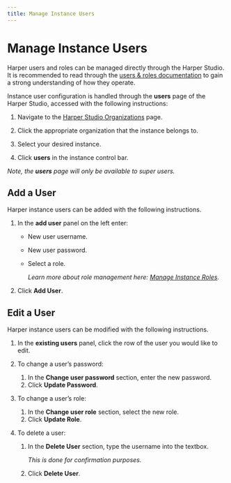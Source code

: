 ```yaml
---
title: Manage Instance Users
---
```


# Manage Instance Users

Harper users and roles can be managed directly through the Harper Studio. It is recommended to read through the [users & roles documentation](../../developers/security/users-and-roles) to gain a strong understanding of how they operate.

Instance user configuration is handled through the **users** page of the Harper Studio, accessed with the following instructions:

1. Navigate to the [Harper Studio Organizations](https://studio.harperdb.io/organizations) page.

1. Click the appropriate organization that the instance belongs to.

1. Select your desired instance.

1. Click **users** in the instance control bar.

_Note, the **users** page will only be available to super users._

## Add a User

Harper instance users can be added with the following instructions.

1. In the **add user** panel on the left enter:
   - New user username.
   - New user password.
   - Select a role.

     _Learn more about role management here: [Manage Instance Roles](./manage-instance-roles)._

1. Click **Add User**.

## Edit a User

Harper instance users can be modified with the following instructions.

1. In the **existing users** panel, click the row of the user you would like to edit.

1. To change a user’s password:
   1. In the **Change user password** section, enter the new password.
   1. Click **Update Password**.

1. To change a user’s role:
   1. In the **Change user role** section, select the new role.
   1. Click **Update Role**.

1. To delete a user:
   1. In the **Delete User** section, type the username into the textbox.

      _This is done for confirmation purposes._

   1. Click **Delete User**.
